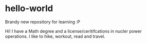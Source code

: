# hello-world
Brandy new repository for learning :P

Hi! I have a Math degree and a license/ceritifcations in nucler power operations. 
I like to hike, workout, read and travel.
